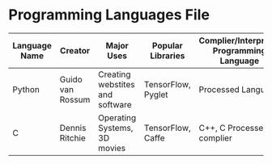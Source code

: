 # Programming Languages File

| Language Name | Creator | Major Uses | Popular Libraries | Complier/Interpreter Programming Language | Jobs and Salaries |
| ------------- | ------- | ---------- | ----------------- | ----------------------------------------- | ----------------- |
| Python | Guido van Rossum |Creating webstites and software | TensorFlow, Pyglet | Processed Language | Software Engineer, Web Designer |
| C      | Dennis Ritchie |Operating Systems, 3D movies | TensorFlow, Caffe | C++, C Processed complier | C++ dev, Software Engineer |
